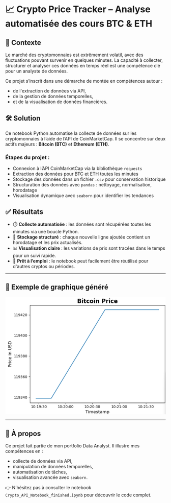 # 📈 Crypto Price Tracker – Analyse automatisée des cours BTC & ETH

## 🧠 Contexte

Le marché des cryptomonnaies est extrêmement volatil, avec des fluctuations pouvant survenir en quelques minutes. La capacité à collecter, structurer et analyser ces données en temps réel est une compétence clé pour un analyste de données.

Ce projet s’inscrit dans une démarche de montée en compétences autour :
- de l'extraction de données via API,
- de la gestion de données temporelles,
- et de la visualisation de données financières.

## 🛠️ Solution

Ce notebook Python automatise la collecte de données sur les cryptomonnaies à l’aide de l’API de CoinMarketCap. Il se concentre sur deux actifs majeurs : **Bitcoin (BTC)** et **Ethereum (ETH)**.

### Étapes du projet :
- Connexion à l’API CoinMarketCap via la bibliothèque `requests`
- Extraction des données pour BTC et ETH toutes les minutes
- Stockage des données dans un fichier `.csv` pour conservation historique
- Structuration des données avec `pandas` : nettoyage, normalisation, horodatage
- Visualisation dynamique avec `seaborn` pour identifier les tendances

## ✅ Résultats

- ⏱️ **Collecte automatisée** : les données sont récupérées toutes les minutes via une boucle Python.
- 💾 **Stockage structuré** : chaque nouvelle ligne ajoutée contient un horodatage et les prix actualisés.
- 📊 **Visualisation claire** : les variations de prix sont tracées dans le temps pour un suivi rapide.
- 📂 **Prêt à l’emploi** : le notebook peut facilement être réutilisé pour d'autres cryptos ou périodes.

---

## 📎 Exemple de graphique généré

![Graphique BTC](https://raw.githubusercontent.com/FIKRI-Mehdi/crypto-price-tracker-api/main/BTC%20Price.png)

---

## 🚀 À propos

Ce projet fait partie de mon portfolio Data Analyst. Il illustre mes compétences en :
- collecte de données via API,
- manipulation de données temporelles,
- automatisation de tâches,
- visualisation avancée avec `seaborn`.

👉 N’hésitez pas à consulter le notebook `Crypto_API_Notebook_finished.ipynb` pour découvrir le code complet.

